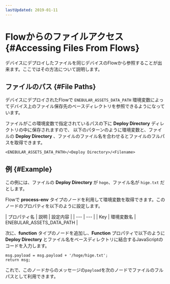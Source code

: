 ```yaml
---
lastUpdated: 2019-01-11
---
```


# Flowからのファイルアクセス {#Accessing Files From Flows}

デバイスにデプロイしたファイルを同じデバイスのFlowから参照することが出来ます。ここではその方法について説明します。

## ファイルのパス {#File Paths}

デバイスにデプロイされたFlowで `ENEBULAR_ASSETS_DATA_PATH` 環境変数によってデバイス上のファイル保存先のベースディレクトリを参照できるようになっています。

ファイルがこの環境変数で指定されているパスの下に **Deploy Directory** ディレクトリの中に保存されますので、
以下のパターンのように環境変数と、ファイルの **Deploy Directory** 、ファイルのファイル名を合わせるとファイルのフルパスを取得できます。

```
<ENEBULAR_ASSETS_DATA_PATH>/<Deploy Directory>/<Filename>
```

## 例 {#Example}

この例には、ファイルの **Deploy Directory** が `hoge`、ファイル名が `hige.txt` だとします。

Flowで **process-env** タイプのノードを利用して環境変数を取得できます。このノードのプロパティを以下のように設定します。

| プロパティ名 | 説明 | 設定内容 |
| --- | --- |
| Key | 環境変数名 | ENEBULAR_ASSETS_DATA_PATH |

次に、**function** タイプのノードを追加し、**Function** プロパティで以下のように **Deploy Directory** とファイル名をベースディレクトリに結合するJavaScriptのコードを入力します。

```
msg.payload = msg.payload + '/hoge/hige.txt';
return msg;
```

これで、このノードからのメッセージの`payload`を次のノードでファイルのフルパスとして利用できます。
